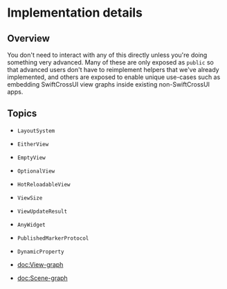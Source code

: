 # Implementation details

## Overview

You don't need to interact with any of this directly unless you're doing
something very advanced. Many of these are only exposed as `public` so that
advanced users don't have to reimplement helpers that we've already
implemented, and others are exposed to enable unique use-cases such as embedding
SwiftCrossUI view graphs inside existing non-SwiftCrossUI apps.

<!-- TODO: Write technical deep dives into some of these implementation details -->

## Topics

- ``LayoutSystem``

- ``EitherView``
- ``EmptyView``
- ``OptionalView``
- ``HotReloadableView``

- ``ViewSize``
- ``ViewUpdateResult``

- ``AnyWidget``

- ``PublishedMarkerProtocol``
- ``DynamicProperty``

- <doc:View-graph>
- <doc:Scene-graph>
